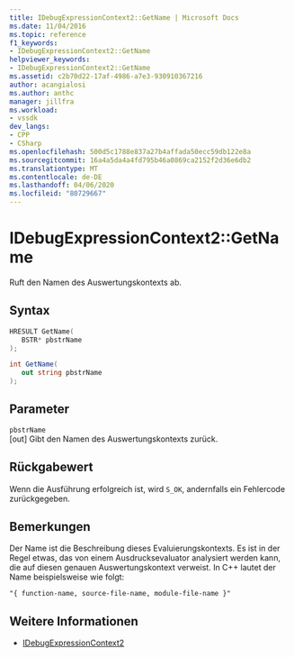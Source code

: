 ```yaml
---
title: IDebugExpressionContext2::GetName | Microsoft Docs
ms.date: 11/04/2016
ms.topic: reference
f1_keywords:
- IDebugExpressionContext2::GetName
helpviewer_keywords:
- IDebugExpressionContext2::GetName
ms.assetid: c2b70d22-17af-4986-a7e3-930910367216
author: acangialosi
ms.author: anthc
manager: jillfra
ms.workload:
- vssdk
dev_langs:
- CPP
- CSharp
ms.openlocfilehash: 500d5c1788e837a27b4affada50ecc59db122e8a
ms.sourcegitcommit: 16a4a5da4a4fd795b46a0869ca2152f2d36e6db2
ms.translationtype: MT
ms.contentlocale: de-DE
ms.lasthandoff: 04/06/2020
ms.locfileid: "80729667"
---
```

# <a name="idebugexpressioncontext2getname"></a>IDebugExpressionContext2::GetName
Ruft den Namen des Auswertungskontexts ab.

## <a name="syntax"></a>Syntax

```cpp
HRESULT GetName( 
   BSTR* pbstrName
);
```

```csharp
int GetName( 
   out string pbstrName
);
```

## <a name="parameters"></a>Parameter
`pbstrName`\
[out] Gibt den Namen des Auswertungskontexts zurück.

## <a name="return-value"></a>Rückgabewert
 Wenn die Ausführung erfolgreich ist, wird `S_OK`, andernfalls ein Fehlercode zurückgegeben.

## <a name="remarks"></a>Bemerkungen
 Der Name ist die Beschreibung dieses Evaluierungskontexts. Es ist in der Regel etwas, das von einem Ausdrucksevaluator analysiert werden kann, die auf diesen genauen Auswertungskontext verweist. In C++ lautet der Name beispielsweise wie folgt:

```
"{ function-name, source-file-name, module-file-name }"
```

## <a name="see-also"></a>Weitere Informationen
- [IDebugExpressionContext2](../../../extensibility/debugger/reference/idebugexpressioncontext2.md)
